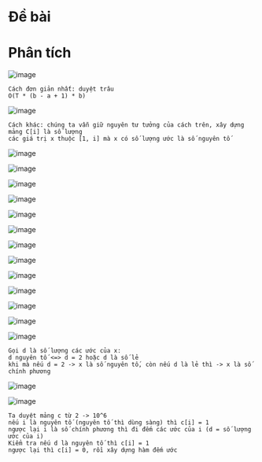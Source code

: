# Đề bài

# Phân tích
![image](https://github.com/VanHoang110802/Competitive_Programming/assets/108053955/acd63e02-f232-4739-9efc-a40a4c6676b2)

```
Cách đơn giản nhất: duyệt trâu
O(T * (b - a + 1) * b)
```
![image](https://github.com/VanHoang110802/Competitive_Programming/assets/108053955/2e067616-2192-480e-a672-d8d552e5e752)

```
Cách khác: chúng ta vẫn giữ nguyên tư tưởng của cách trên, xây dựng mảng C[i] là số lượng
các giá trị x thuộc [1, i] mà x có số lượng ước là số nguyên tố
```
![image](https://github.com/VanHoang110802/Competitive_Programming/assets/108053955/90a79ec3-8594-4c89-9baa-35c849791776)

![image](https://github.com/VanHoang110802/Competitive_Programming/assets/108053955/666ec460-5dc7-4470-8e05-fbc5fd34e61b)

![image](https://github.com/VanHoang110802/Competitive_Programming/assets/108053955/566c499c-fe3f-4a99-9f6f-d57896252cfa)

![image](https://github.com/VanHoang110802/Competitive_Programming/assets/108053955/a96b36fc-16f7-4e18-9e0b-5a535b268222)

![image](https://github.com/VanHoang110802/Competitive_Programming/assets/108053955/89080986-e491-4805-a4d6-6271fbf983a2)

![image](https://github.com/VanHoang110802/Competitive_Programming/assets/108053955/055c8b2d-0189-4b8d-80e0-659b1cb5b283)

![image](https://github.com/VanHoang110802/Competitive_Programming/assets/108053955/6e323e38-6057-4e2b-a1ee-2ce220c6aef6)

![image](https://github.com/VanHoang110802/Competitive_Programming/assets/108053955/0a492c1f-496f-4352-9089-12cbe4bd3dc9)

![image](https://github.com/VanHoang110802/Competitive_Programming/assets/108053955/86f5ec39-f55f-4bd7-8e2d-36c23f3cb888)

![image](https://github.com/VanHoang110802/Competitive_Programming/assets/108053955/9dc3296f-4518-442b-9670-47756a8332db)

![image](https://github.com/VanHoang110802/Competitive_Programming/assets/108053955/8a6e0bd9-ecab-4e92-a11f-c73c39bd6eac)

![image](https://github.com/VanHoang110802/Competitive_Programming/assets/108053955/534147e4-79f4-437e-89cc-5288cb8b57cb)

![image](https://github.com/VanHoang110802/Competitive_Programming/assets/108053955/9607363e-1c0f-4158-9f31-c03a48257ce1)

```
Gọi d là số lượng các ước của x:
d nguyên tố <=> d = 2 hoặc d là số lẻ
khi mà nếu d = 2 -> x là số nguyên tố, còn nếu d là lẻ thì -> x là số chính phương
```
![image](https://github.com/VanHoang110802/Competitive_Programming/assets/108053955/1a6e0ac8-f75b-444d-8a79-d68605d2f424)

![image](https://github.com/VanHoang110802/Competitive_Programming/assets/108053955/b038b7bf-4a93-480e-9815-794d87d5019b)

```
Ta duyệt mảng c từ 2 -> 10^6
nếu i là nguyên tố (nguyên tố thì dùng sàng) thì c[i] = 1
ngược lại i là số chính phương thì đi đếm các ước của i (d = số lượng ước của i)
Kiểm tra nếu d là nguyên tố thì c[i] = 1
ngược lại thì c[i] = 0, rồi xây dựng hàm đếm ước
```







